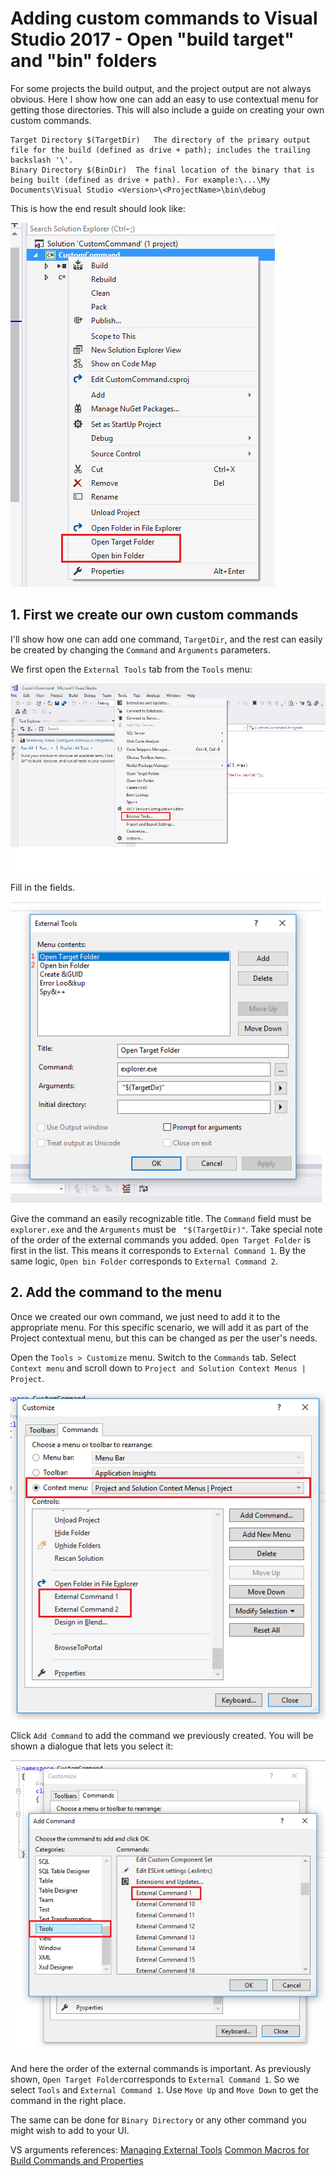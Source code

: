 # Adding custom commands to Visual Studio 2017 - Open "build target" and "bin" folders

For some projects the build output, and the project output are not always obvious. Here I show how one can add an easy to use contextual menu for getting those directories. This will also include a guide on creating your own custom commands. 

```
Target Directory $(TargetDir)	The directory of the primary output file for the build (defined as drive + path); includes the trailing backslash '\'.
Binary Directory $(BinDir)	The final location of the binary that is being built (defined as drive + path). For example:\...\My Documents\Visual Studio <Version>\<ProjectName>\bin\debug

```
This is how the end result should look like:

![End result](images/image1.png)



## 1. First we create our own custom commands

I'll show how one can add one command, `TargetDir`, and the rest can easily be created by changing the `Command` and `Arguments` parameters. 

We first open the `External Tools` tab from the `Tools` menu:

![External tools](images/image2.png)

Fill in the fields. 

![Add External tool](images/image3.png)

Give the command an easily recognizable title. The `Command` field must be `explorer.exe` and the `Arguments` must be ` "$(TargetDir)"`. Take special note of the order of the external commands you added. `Open Target Folder` is first in the list. This means it corresponds to `External Command 1`. By the same logic, `Open bin Folder` corresponds to `External Command 2`. 

## 2. Add the command to the menu

Once we created our own command, we just need to add it to the appropriate menu. For this specific scenario, we will add it as part of the Project contextual menu, but this can be changed as per the user's needs. 

Open the `Tools > Customize` menu. Switch to the `Commands` tab. Select `Context menu` and scroll down to `Project and Solution Context Menus | Project`.  

![Select location](images/image4.png)

Click `Add Command` to add the command we previously created. You will be shown a dialogue that lets you select it:

![Add command](images/image5.png)

And here the order of the external commands is important. As previously shown, `Open Target Folder`corresponds to `External Command 1`. So we select `Tools` and `External Command 1`. Use `Move Up` and `Move Down` to get the command in the right place. 


The same can be done for `Binary Directory` or any other command you might wish to add to your UI. 

VS arguments references:
[Managing External Tools](https://msdn.microsoft.com/en-us/library/76712d27.aspx) 
[Common Macros for Build Commands and Properties](https://msdn.microsoft.com/da-dk/library/c02as0cs.aspx) 
